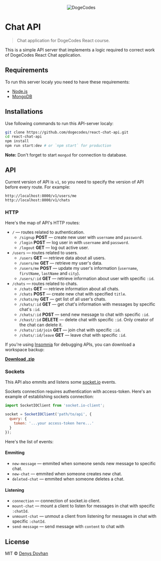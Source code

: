 <p align="center">
    <img src="https://user-images.githubusercontent.com/3459374/36045604-e2de52b6-0dde-11e8-9b44-50bebc7fa82e.png" alt="DogeCodes">
</p>

# Chat API

> Chat application for DogeCodes React course.

This is a simple API server that implements a logic required to correct work of DogeCodes React Chat application.

## Requirements

To run this server localy you need to have these requirements:

* [Node.js](https://nodejs.org)
* [MongoDB](https://www.mongodb.com/download-center#community)

## Installations

Use following commands to run this API-server localy:

```zsh
git clone https://github.com/dogecodes/react-chat-api.git
cd react-chat-api
npm install
npm run start:dev # or `npm start` for production
```

**Note:** Don't forget to start `mongod` for connection to database.

## API

Current version of API is `v1`, so you need to specify the version of API before every route. For example:

```
http://localhost:8000/v1/users/me
http://localhost:8000/v1/chats
```

### HTTP

Here's the map of API's HTTP routes:

* `/` — routes related to authentication. 
    * `/signup` **POST** — create new user with `username` and `password`.
    * `/login` **POST** — log user in with `username` and `password`.
    * `/logout` **GET** — log out active user.
* `/users` — routes related to users.
    * `/users` **GET** — retrieve data about all users.
    * `/users/me` **GET** — retrieve my user's data.
    * `/users/me` **POST** — update my user's information (`username`, `firstName`, `lastName` and `city`).
    * `/users/:id` **GET** — retrieve information about user with specific `:id`.
* `/chats` — routes related to chats.
    * `/chats` **GET** — retrieve information about all chats.
    * `/chats` **POST** — create new chat with specified `title`.
    * `/chats/my` **GET** — get list of all user's chats.
    * `/chats/:id` **GET** — get chat's information with messages by specific chat's `:id`.
    * `/chats/:id` **POST** — send new message to chat with specific `:id`.
    * `/chast/:id` **DELETE** — delete chat with specific `:id`. Only creator of the chat can delete it.
    * `/chats/:id/join` **GET** — join chat with specific `:id`.
    * `/chats/:id/leave` **GET** — leave chat with specific `:id`.

If you're using [Insomnia](https://insomnia.rest/) for debugging APIs, you can download a workspace backup:

[**Download .zip**](https://github.com/dogecodes/react-chat-api/files/1713340/backup.zip)

### Sockets

This API also emmits and listens some [socket.io](https://socket.io/) events.

Sockets connection requires authentication with access-token. Here's an example of establishing sockets connection:

```js
import SocketIOClient from 'socket.io-client';

socket = SocketIOClient('path/to/api', {
  query: {
    token: '...your access-token here...'
  }
});
```

Here's the list of events:

#### Emmiting

* `new-message` — emmited when someone sends new message to specific chat.
* `new-chat` — emmited when someone creates new chat.
* `deleted-chat` — emmited when someone deletes a chat.

#### Listening

* `connection` — connection of socket.io client.
* `mount-chat` — mount a client to listen for messages in chat with specific `:chatId`.
* `unmount-chat` — unmout a client from listening for messages in chat with specific `:chatId`.
* `send-message` — send message with `content` to chat with 

## License

MIT © [Denys Dovhan](https://denysdovhan.com)
